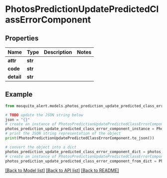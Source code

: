 # PhotosPredictionUpdatePredictedClassErrorComponent


## Properties

Name | Type | Description | Notes
------------ | ------------- | ------------- | -------------
**attr** | **str** |  | 
**code** | **str** |  | 
**detail** | **str** |  | 

## Example

```python
from mosquito_alert.models.photos_prediction_update_predicted_class_error_component import PhotosPredictionUpdatePredictedClassErrorComponent

# TODO update the JSON string below
json = "{}"
# create an instance of PhotosPredictionUpdatePredictedClassErrorComponent from a JSON string
photos_prediction_update_predicted_class_error_component_instance = PhotosPredictionUpdatePredictedClassErrorComponent.from_json(json)
# print the JSON string representation of the object
print(PhotosPredictionUpdatePredictedClassErrorComponent.to_json())

# convert the object into a dict
photos_prediction_update_predicted_class_error_component_dict = photos_prediction_update_predicted_class_error_component_instance.to_dict()
# create an instance of PhotosPredictionUpdatePredictedClassErrorComponent from a dict
photos_prediction_update_predicted_class_error_component_from_dict = PhotosPredictionUpdatePredictedClassErrorComponent.from_dict(photos_prediction_update_predicted_class_error_component_dict)
```
[[Back to Model list]](../README.md#documentation-for-models) [[Back to API list]](../README.md#documentation-for-api-endpoints) [[Back to README]](../README.md)


